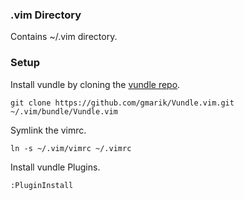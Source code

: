 ### .vim Directory

Contains ~/.vim directory.

### Setup

Install vundle by cloning the [vundle repo](https://github.com/gmarik/Vundle.vim).

    git clone https://github.com/gmarik/Vundle.vim.git ~/.vim/bundle/Vundle.vim

Symlink the vimrc.

    ln -s ~/.vim/vimrc ~/.vimrc

Install vundle Plugins.

    :PluginInstall

